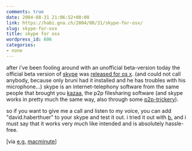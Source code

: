 ```yaml
---
comments: true
date: 2004-08-31 21:06:52+00:00
link: https://habi.gna.ch/2004/08/31/skype-for-osx/
slug: skype-for-osx
title: skype for osx
wordpress_id: 606
categories:
- none
---
```


after i've been fooling around with an unofficial beta-version today the official beta version of [skype](http://www.skype.com/) was [released for os x](http://www.skype.com/download_osx.html). (and could not call anybody, because only bruni had it installed and he has troubles with his microphone...)
skype is an internet-telephony software from the same people that brought you [kazaa](http://www.kazaa.com/us/index.htm), the p2p filesharing software (and skype works in pretty much the same way, also through some [p2p-trickery](http://www.skype.com/skype_p2pexplained.html)).

so if you want to give me a call and listen to my voice, you can add "david.haberthuer" to your skype and test it out.
i tried it out with [b.](http://www.bernhardseefeld.ch/) and i must say that it works very much like intended and is absolutely hassle-free.

[via [e.g.](http://dict.leo.org/?search=e.g.) [macminute](http://www.macminute.com/2004/08/31/skype)]
